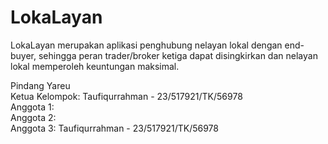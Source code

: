 # LokaLayan
LokaLayan merupakan aplikasi penghubung nelayan lokal dengan end-buyer, sehingga peran trader/broker ketiga dapat disingkirkan dan nelayan lokal memperoleh keuntungan maksimal.


Pindang Yareu<br>
Ketua Kelompok: Taufiqurrahman - 23/517921/TK/56978<br>
Anggota 1: <br>
Anggota 2: <br>
Anggota 3: Taufiqurrahman - 23/517921/TK/56978<br>
